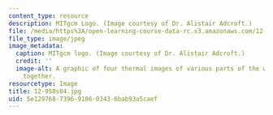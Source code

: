 ```yaml
---
content_type: resource
description: MITgcm Logo. (Image courtesy of Dr. Alistair Adcroft.)
file: /media/https%3A/open-learning-course-data-rc.s3.amazonaws.com/12-950-atmospheric-and-oceanic-modeling-spring-2004/5e1297687396910603436bab93a5caef_12-950s04.jpg
file_type: image/jpeg
image_metadata:
  caption: MITgcm logo. (Image courtesy of Dr. Alistair Adcroft.)
  credit: ''
  image-alt: A graphic of four thermal images of various parts of the world composited
    together.
resourcetype: Image
title: 12-950s04.jpg
uid: 5e129768-7396-9106-0343-6bab93a5caef
---
```

